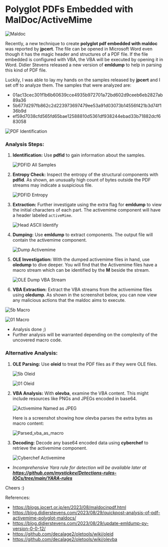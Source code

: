 # Polyglot PDFs Embedded with MalDoc/ActiveMime

![Maldoc](/assets/images/favicon/maldoc.jpg)

Recently, a new technique to create **polyglot pdf embedded with maldoc** was reported by **jpcert**. The file can be opened in Microsoft Word even though it has the magic header and structures of a PDF file. If the file embedded is configured with VBA, the VBA will be executed by opening it in Word. Didier Stevens released a new version of **emldump** to help in parsing this kind of PDF file. 

Luckily, I was able to lay my hands on the samples released by **jpcert** and I set off to analyze them. The samples that were analyzed are:

- 01ac13cec301f1b6b60639cce4935b972701a72bd602d9ceeb6eb2827ab89a36
- 5b677d297fb862c2d223973697479ee53a91d03073b14556f421b3d74f136b9d
- ef59d7038cfd565fd65bae12588810d5361df938244ebad33b71882dcf683058

![PDF Identification](/assets/images/favicon/pdf-identification.png)

### Analysis Steps:

1. **Identification:** Use **pdfid** to gain information about the samples.
   
   ![PDFID All Samples](/assets/images/favicon/pdfid-for-all-pdfs.png)
   
3. **Entropy Check:** Inspect the entropy of the structural components with **pdfid**. As shown, an unusually high count of bytes outside the PDF streams may indicate a suspicious file.
   
   ![PDFID Entropy](/assets/images/favicon/pdfid-entropy-of-all-samples.png)
   
5. **Extraction:** Further investigate using the extra flag for **emldump** to view the initial characters of each part. The activemime component will have a header labeled `activeMime`.
   
   ![Head ASCII Identify](/assets/images/favicon/activex-detect-emldump.png)
   
7. **Dumping:** Use **emldump** to extract components. The output file will contain the activemime component.
   
   ![Dump Activemime](/assets/images/favicon/dump-activemime.png)
   
9. **OLE Investigation:** With the dumped activemime files in hand, use **oledump** to dive deeper. You will find that the Activemime files have a macro stream which can be identified by the **M** beside the stream.
    
   ![OLE Dump VBA Stream](/assets/images/favicon/oledump-vba-stream.png)
   
11. **VBA Extraction:** Extract the VBA streams from the activemime files using **oledump**. As shown in the screenshot below, you can now view any malicious actions that the maldoc aims to execute.
    
   ![5b Macro](/assets/images/favicon/5b_macro.png)

   ![01 Macro](/assets/images/favicon/01_macro.png)
   
* Analysis done ;)
* Further analysis will be warranted depending on the complexity of the uncovered macro code.

### Alternative Analysis:

1. **OLE Parsing:** Use **oleid** to treat the PDF files as if they were OLE files.
   
   ![5b Oleid](/assets/images/favicon/oleid-for-malpolyglot5a.png)
   
   ![01 Oleid](/assets/images/favicon/01ac-oleid.png)
   
4. **VBA Analysis:** With **olevba**, examine the VBA content. This might include resources like PNGs and JPEGs encoded in base64.
   
   ![Activemime Named as JPEG](/assets/images/favicon/activemime-named-as-jpeg.png)

   Here is a screenshot showing how olevba parses the extra bytes as macro content:
   
   ![Parsed_vba_as_macro](/assets/images/favicon/detected-pdf-structure-as-macro.png)
   
6. **Decoding:** Decode any base64 encoded data using **cyberchef** to retrieve the activemime component.
   
   ![Cyberchef Activemime](/assets/images/favicon/cyerchef-decode-activemime.png)

* *Incomprehensive Yara rule for detection will be available later at **https://github.com/mystickev/Detections-rules-IOCs/tree/main/YARA-rules***

Cheers :)

References:
* https://blogs.jpcert.or.jp/en/2023/08/maldocinpdf.html
* https://blog.didierstevens.com/2023/08/29/quickpost-analysis-of-pdf-activemime-polyglot-maldocs/
* https://blog.didierstevens.com/2023/08/29/update-emldump-py-version-0-0-12/
* https://github.com/decalage2/oletools/wiki/oleid
* https://github.com/decalage2/oletools/wiki/olevba
